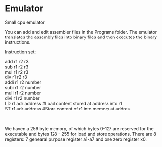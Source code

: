 # Emulator

Small cpu emulator

You can add and edit assembler files in the Programs folder. The emulator translates the assembly files into binary files and then executes the binary instructions.

Instruction set:

add r1 r2 r3<br>
sub r1 r2 r3<br>
mul r1 r2 r3<br>
div r1 r2 r3<br>
addi r1 r2 number<br>
subi r1 r2 number<br>
muli r1 r2 number<br>
divi r1 r2 number<br>
LD r1 adr address   #Load content stored at address into r1<br>
ST r1 adr address   #Store content of r1 into memory at addres<br>
<br><br>

We haven a 256 byte memory, of which bytes 0-127 are reserved for the executable and bytes 128 - 255 for load and store operations.
There are 8 registers: 7 genearal purpose register a1-a7 and one zero register x0.